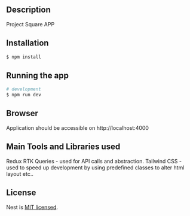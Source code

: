 ## Description

Project Square APP

## Installation

```bash
$ npm install
```

## Running the app

```bash
# development
$ npm run dev
```

## Browser
Application should be accessible on http://localhost:4000

## Main Tools and Libraries used
Redux RTK Queries - used for API calls and abstraction.
Tailwind CSS - used to speed up development by using predefined classes to alter html layout etc..

## License

Nest is [MIT licensed](LICENSE).
